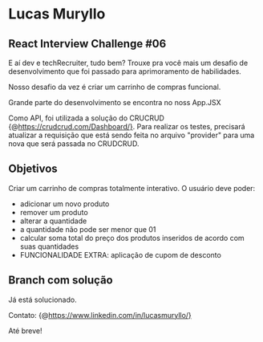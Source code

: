 # Lucas Muryllo

## React Interview Challenge #06

E aí dev e techRecruiter, tudo bem? Trouxe pra você mais um desafio de desenvolvimento que foi passado para aprimoramento de habilidades.

Nosso desafio da vez é criar um carrinho de compras funcional.

Grande parte do desenvolvimento se encontra no noss App.JSX

Como API, foi utilizada a solução do CRUCRUD {@https://crudcrud.com/Dashboard/}. Para realizar os testes, precisará atualizar a requisição que está sendo feita no arquivo "provider" para uma nova que será passada no CRUDCRUD. 

## Objetivos

Criar um carrinho de compras totalmente interativo. O usuário deve poder:

- adicionar um novo produto
- remover um produto
- alterar a quantidade
- a quantidade não pode ser menor que 01
- calcular soma total do preço dos produtos inseridos de acordo com suas quantidades
- FUNCIONALIDADE EXTRA: aplicação de cupom de desconto

## Branch com solução

Já está solucionado.

Contato: {@https://www.linkedin.com/in/lucasmuryllo/}

Até breve!
